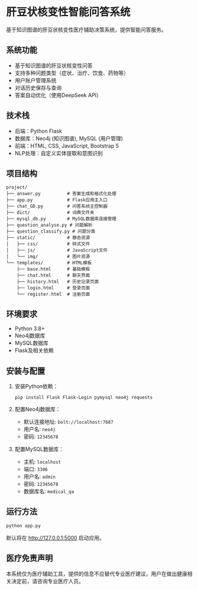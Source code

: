 # 肝豆状核变性智能问答系统

基于知识图谱的肝豆状核变性医疗辅助决策系统，提供智能问答服务。

## 系统功能

- 基于知识图谱的肝豆状核变性问答
- 支持多种问题类型（症状、治疗、饮食、药物等）
- 用户账户管理系统
- 对话历史保存与查询
- 答案自动优化（使用DeepSeek API）

## 技术栈

- 后端：Python Flask
- 数据库：Neo4j (知识图谱), MySQL (用户管理)
- 前端：HTML, CSS, JavaScript, Bootstrap 5
- NLP处理：自定义实体提取和意图识别

## 项目结构

```
project/
├── answer.py          # 答案生成和格式化处理
├── app.py             # Flask应用主入口
├── chat_GD.py         # 问答系统主控制器
├── dict/              # 词典文件夹
├── mysql_db.py        # MySQL数据库连接管理
├── question_analyse.py # 问题解析
├── question_classify.py # 问题分类
├── static/            # 静态资源
│   ├── css/           # 样式文件
│   ├── js/            # JavaScript文件
│   └── img/           # 图片资源
└── templates/         # HTML模板
    ├── base.html      # 基础模板
    ├── chat.html      # 聊天界面
    ├── history.html   # 历史记录页面
    ├── login.html     # 登录页面
    └── register.html  # 注册页面
```

## 环境要求

- Python 3.8+
- Neo4j数据库
- MySQL数据库
- Flask及相关依赖

## 安装与配置

1. 安装Python依赖：
   ```
   pip install Flask Flask-Login pymysql neo4j requests
   ```

2. 配置Neo4j数据库：
   - 默认连接地址: `bolt://localhost:7687`
   - 用户名: `neo4j`
   - 密码: `12345678`

3. 配置MySQL数据库：
   - 主机: `localhost`
   - 端口: `3306`
   - 用户名: `admin`
   - 密码: `12345678`
   - 数据库名: `medical_qa`

## 运行方法

```bash
python app.py
```

默认将在 http://127.0.0.1:5000 启动应用。

## 医疗免责声明

本系统仅为医疗辅助工具，提供的信息不应替代专业医疗建议。用户在做出健康相关决定前，请咨询专业医疗人员。 